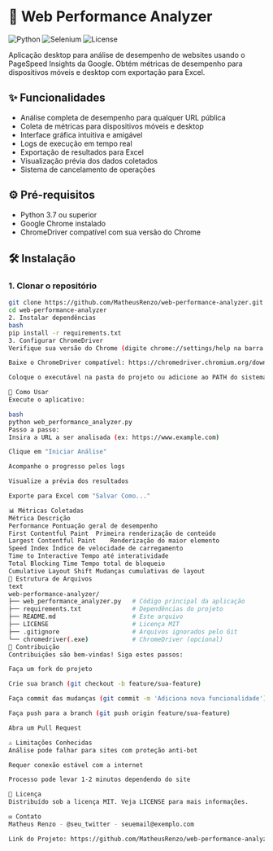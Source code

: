 # 🚀 Web Performance Analyzer

![Python](https://img.shields.io/badge/Python-3.7%2B-blue)
![Selenium](https://img.shields.io/badge/Selenium-4.0%2B-orange)
![License](https://img.shields.io/badge/License-MIT-green)

Aplicação desktop para análise de desempenho de websites usando o PageSpeed Insights da Google. Obtém métricas de desempenho para dispositivos móveis e desktop com exportação para Excel.

## ✨ Funcionalidades

- Análise completa de desempenho para qualquer URL pública
- Coleta de métricas para dispositivos móveis e desktop
- Interface gráfica intuitiva e amigável
- Logs de execução em tempo real
- Exportação de resultados para Excel
- Visualização prévia dos dados coletados
- Sistema de cancelamento de operações

## ⚙️ Pré-requisitos

- Python 3.7 ou superior
- Google Chrome instalado
- ChromeDriver compatível com sua versão do Chrome

## 🛠️ Instalação

### 1. Clonar o repositório
```bash
git clone https://github.com/MatheusRenzo/web-performance-analyzer.git
cd web-performance-analyzer
2. Instalar dependências
bash
pip install -r requirements.txt
3. Configurar ChromeDriver
Verifique sua versão do Chrome (digite chrome://settings/help na barra de endereços)

Baixe o ChromeDriver compatível: https://chromedriver.chromium.org/downloads

Coloque o executável na pasta do projeto ou adicione ao PATH do sistema

🚦 Como Usar
Execute o aplicativo:

bash
python web_performance_analyzer.py
Passo a passo:
Insira a URL a ser analisada (ex: https://www.example.com)

Clique em "Iniciar Análise"

Acompanhe o progresso pelos logs

Visualize a prévia dos resultados

Exporte para Excel com "Salvar Como..."

📊 Métricas Coletadas
Métrica	Descrição
Performance	Pontuação geral de desempenho
First Contentful Paint	Primeira renderização de conteúdo
Largest Contentful Paint	Renderização do maior elemento
Speed Index	Índice de velocidade de carregamento
Time to Interactive	Tempo até interatividade
Total Blocking Time	Tempo total de bloqueio
Cumulative Layout Shift	Mudanças cumulativas de layout
📁 Estrutura de Arquivos
text
web-performance-analyzer/
├── web_performance_analyzer.py   # Código principal da aplicação
├── requirements.txt              # Dependências do projeto
├── README.md                     # Este arquivo
├── LICENSE                       # Licença MIT
├── .gitignore                    # Arquivos ignorados pelo Git
└── chromedriver(.exe)            # ChromeDriver (opcional)
🤝 Contribuição
Contribuições são bem-vindas! Siga estes passos:

Faça um fork do projeto

Crie sua branch (git checkout -b feature/sua-feature)

Faça commit das mudanças (git commit -m 'Adiciona nova funcionalidade')

Faça push para a branch (git push origin feature/sua-feature)

Abra um Pull Request

⚠️ Limitações Conhecidas
Análise pode falhar para sites com proteção anti-bot

Requer conexão estável com a internet

Processo pode levar 1-2 minutos dependendo do site

📄 Licença
Distribuído sob a licença MIT. Veja LICENSE para mais informações.

✉️ Contato
Matheus Renzo - @seu_twitter - seuemail@exemplo.com

Link do Projeto: https://github.com/MatheusRenzo/web-performance-analyzer